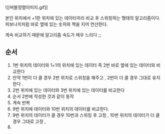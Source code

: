 ![[버블정렬이미지.gif]]

본인 위치에서 +1한 위치에 있는 데이터끼리 비교 후 스위칭하는 형태의 알고리즘이다.  
피보나치처럼 바로 옆에 있는 숫자와 짝을 지어 연산한다.  

계속 비교하기 때문에 알고리즘 속도가 매우 느리다 ;;  


## 순서 
1. 1번 위치의 데이터와 1+1의 위치에 있는 데이터 즉 2번 바로 옆에 있는 데이터와 비교한다 
2. 만약 1번이 더 클 경우 2번 위치로 스위칭을 해주고 , 2번이 더 클 경우 그대로 유지한다 . 
3. 2번 위치에 있는 데이터와 3번 위치에 있는 데이터를 비교한다 
4. 순서 2번에 작성한 것과 같이 동작 
5. 계속 반복 
6. 9번 위치에 데이터와 10번 위치의 데이터를 비교한다.
7. 9번 위치의 데이터가 클 경우 10번과 스위칭 후 고정 , 10번 위치의 데이터가 더 클 경우 그대로 고정 , 
8. 